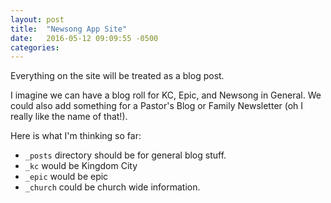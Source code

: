 ```yaml
---
layout: post
title:  "Newsong App Site"
date:   2016-05-12 09:09:55 -0500
categories:
---
```



Everything on the site will be treated as a blog post. 

I imagine we can have a blog roll for KC, Epic, and Newsong in General. We could also add something for a Pastor's Blog or Family Newsletter (oh I really like the name of that!).

Here is what I'm thinking so far:

- `_posts` directory should be for general blog stuff.
- `_kc` would be Kingdom City
- `_epic` would be epic
- `_church` could be church wide information.